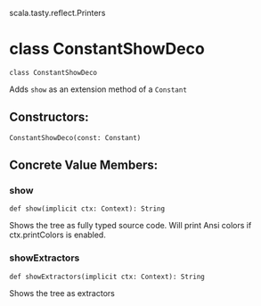 scala.tasty.reflect.Printers
# class ConstantShowDeco

<pre><code class="language-scala" >class ConstantShowDeco</pre></code>
Adds `show` as an extension method of a `Constant`

## Constructors:
<pre><code class="language-scala" >ConstantShowDeco(const: Constant)</pre></code>

## Concrete Value Members:
### show
<pre><code class="language-scala" >def show(implicit ctx: Context): String</pre></code>
Shows the tree as fully typed source code.
Will print Ansi colors if ctx.printColors is enabled.

### showExtractors
<pre><code class="language-scala" >def showExtractors(implicit ctx: Context): String</pre></code>
Shows the tree as extractors

